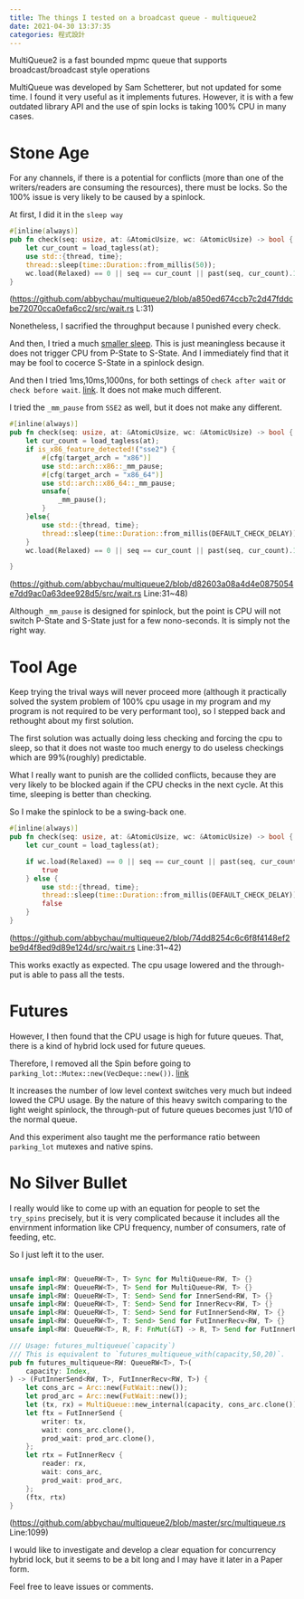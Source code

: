 ```yaml
---
title: The things I tested on a broadcast queue - multiqueue2
date: 2021-04-30 13:37:35
categories: 程式設計
---
```


MultiQueue2 is a fast bounded mpmc queue that supports broadcast/broadcast style operations

MultiQueue was developed by Sam Schetterer, but not updated for some time. I found it very useful as it implements futures. However, it is with a few outdated library API and the use of spin locks is taking 100% CPU in many cases.

# Stone Age
For any channels, if there is a potential for conflicts (more than one of the writers/readers are consuming the resources), there must be locks. So the 100% issue is very likely to be caused by a spinlock.

At first, I did it in the `sleep way`

```rust
#[inline(always)]
pub fn check(seq: usize, at: &AtomicUsize, wc: &AtomicUsize) -> bool {
    let cur_count = load_tagless(at);
    use std::{thread, time};
    thread::sleep(time::Duration::from_millis(50));
    wc.load(Relaxed) == 0 || seq == cur_count || past(seq, cur_count).1
}
```
(https://github.com/abbychau/multiqueue2/blob/a850ed674ccb7c2d47fddcbe72070cca0efa6cc2/src/wait.rs L:31)

Nonetheless, I sacrified the throughput because I punished every check.

And then, I tried a much [smaller sleep](https://github.com/abbychau/multiqueue2/commit/67ff0f3dc8e33467125a7fe6b5a57b25747678eb). This is just meaningless because it does not trigger CPU from P-State to S-State. And I immediately find that it may be fool to cocerce S-State in a spinlock design.

And then I tried 1ms,10ms,1000ns, for both settings of `check after wait` or `check before wait`. [link](https://github.com/abbychau/multiqueue2/commit/d3c9403762a34bbe11642419f66658844ec4d75d). It does not make much different.

I tried the `_mm_pause` from `SSE2` as well, but it does not make any different. 

```rust
#[inline(always)]
pub fn check(seq: usize, at: &AtomicUsize, wc: &AtomicUsize) -> bool {
    let cur_count = load_tagless(at);
    if is_x86_feature_detected!("sse2") {
        #[cfg(target_arch = "x86")]
        use std::arch::x86::_mm_pause;
        #[cfg(target_arch = "x86_64")]
        use std::arch::x86_64::_mm_pause;
        unsafe{
            _mm_pause();
        }
    }else{
        use std::{thread, time};
        thread::sleep(time::Duration::from_millis(DEFAULT_CHECK_DELAY));
    }
    wc.load(Relaxed) == 0 || seq == cur_count || past(seq, cur_count).1

}
```

(https://github.com/abbychau/multiqueue2/blob/d82603a08a4d4e0875054e7dd9ac0a63dee928d5/src/wait.rs Line:31~48)

Although `_mm_pause` is designed for spinlock, but the point is CPU will not switch P-State and S-State just for a few nono-seconds. It is simply not the right way.

# Tool Age
Keep trying the trival ways will never proceed more (although it practically solved the system problem of 100% cpu usage in my program and my program is not required to be very performant too), so I stepped back and rethought about my first solution.

The first solution was actually doing less checking and forcing the cpu to sleep, so that it does not waste too much energy to do useless checkings which are 99%(roughly) predictable.

What I really want to punish are the collided conflicts, because they are very likely to be blocked again if the CPU checks in the next cycle. At this time, sleeping is better than checking.

So I make the spinlock to be a swing-back one.

```rust
#[inline(always)]
pub fn check(seq: usize, at: &AtomicUsize, wc: &AtomicUsize) -> bool {
    let cur_count = load_tagless(at);

    if wc.load(Relaxed) == 0 || seq == cur_count || past(seq, cur_count).1 {
        true
    } else {
        use std::{thread, time};
        thread::sleep(time::Duration::from_millis(DEFAULT_CHECK_DELAY));
        false
    }
}
```

(https://github.com/abbychau/multiqueue2/blob/74dd8254c6c6f8f4148ef2be9d4f8ed9d89e124d/src/wait.rs Line:31~42)

This works exactly as expected. The cpu usage lowered and the through-put is able to pass all the tests.

# Futures
However, I then found that the CPU usage is high for future queues. That, there is a kind of hybrid lock used for future queues. 

Therefore, I removed all the Spin before going to `parking_lot::Mutex::new(VecDeque::new())`. [link](https://github.com/abbychau/multiqueue2/commit/f311c7c02c392a656df85d662f8b3c1048536457)

It increases the number of low level context switches very much but indeed lowed the CPU usage. By the nature of this heavy switch comparing to the light weight spinlock, the through-put of future queues becomes just 1/10 of the normal queue.

And this experiment also taught me the performance ratio between `parking_lot` mutexes and native spins.

# No Silver Bullet
I really would like to come up with an equation for people to set the `try_spins` precisely, but it is very complicated because it includes all the envirnment information like CPU frequency, number of consumers, rate of feeding, etc.

So I just left it to the user.

```rust

unsafe impl<RW: QueueRW<T>, T> Sync for MultiQueue<RW, T> {}
unsafe impl<RW: QueueRW<T>, T> Send for MultiQueue<RW, T> {}
unsafe impl<RW: QueueRW<T>, T: Send> Send for InnerSend<RW, T> {}
unsafe impl<RW: QueueRW<T>, T: Send> Send for InnerRecv<RW, T> {}
unsafe impl<RW: QueueRW<T>, T: Send> Send for FutInnerSend<RW, T> {}
unsafe impl<RW: QueueRW<T>, T: Send> Send for FutInnerRecv<RW, T> {}
unsafe impl<RW: QueueRW<T>, R, F: FnMut(&T) -> R, T> Send for FutInnerUniRecv<RW, R, F, T> {}

/// Usage: futures_multiqueue(`capacity`)
/// This is equivalent to `futures_multiqueue_with(capacity,50,20)`.
pub fn futures_multiqueue<RW: QueueRW<T>, T>(
    capacity: Index,
) -> (FutInnerSend<RW, T>, FutInnerRecv<RW, T>) {
    let cons_arc = Arc::new(FutWait::new());
    let prod_arc = Arc::new(FutWait::new());
    let (tx, rx) = MultiQueue::new_internal(capacity, cons_arc.clone());
    let ftx = FutInnerSend {
        writer: tx,
        wait: cons_arc.clone(),
        prod_wait: prod_arc.clone(),
    };
    let rtx = FutInnerRecv {
        reader: rx,
        wait: cons_arc,
        prod_wait: prod_arc,
    };
    (ftx, rtx)
}
```

(https://github.com/abbychau/multiqueue2/blob/master/src/multiqueue.rs Line:1099)

I would like to investigate and develop a clear equation for concurrency hybrid lock, but it seems to be a bit long and I may have it later in a Paper form.

Feel free to leave issues or comments.